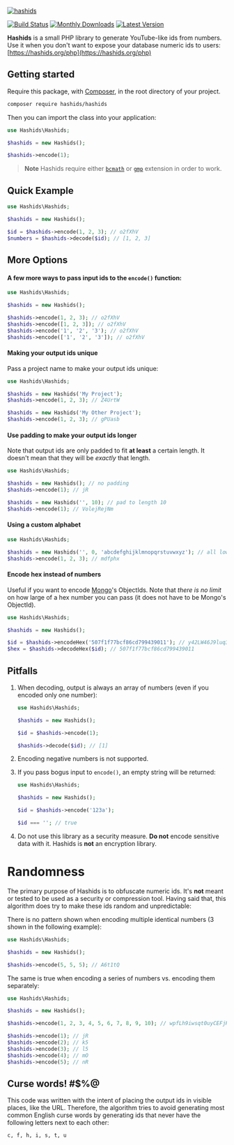 [![hashids](https://hashids.org/public/img/hashids.gif "Hashids")](https://hashids.org/)

[![Build Status](https://badgen.net/github/checks/vinkla/hashids?label=build&icon=github)](https://github.com/vinkla/hashids/actions)
[![Monthly Downloads](https://badgen.net/packagist/dm/hashids/hashids)](https://packagist.org/packages/hashids/hashids/stats)
[![Latest Version](https://badgen.net/packagist/v/hashids/hashids)](https://packagist.org/packages/hashids/hashids)

**Hashids** is a small PHP library to generate YouTube-like ids from numbers. Use it when you don't want to expose your database numeric ids to users: [https://hashids.org/php](https://hashids.org/php)

## Getting started

Require this package, with [Composer](https://getcomposer.org), in the root directory of your project.

```bash
composer require hashids/hashids
```

Then you can import the class into your application:

```php
use Hashids\Hashids;

$hashids = new Hashids();

$hashids->encode(1);
```

> **Note** 
> Hashids require either [`bcmath`](https://secure.php.net/manual/en/book.bc.php) or [`gmp`](https://secure.php.net/manual/en/book.gmp.php) extension in order to work.

## Quick Example

```php
use Hashids\Hashids;

$hashids = new Hashids();

$id = $hashids->encode(1, 2, 3); // o2fXhV
$numbers = $hashids->decode($id); // [1, 2, 3]
```

## More Options

#### A few more ways to pass input ids to the `encode()` function:

```php
use Hashids\Hashids;

$hashids = new Hashids();

$hashids->encode(1, 2, 3); // o2fXhV
$hashids->encode([1, 2, 3]); // o2fXhV
$hashids->encode('1', '2', '3'); // o2fXhV
$hashids->encode(['1', '2', '3']); // o2fXhV
```

#### Making your output ids unique

Pass a project name to make your output ids unique:

```php
use Hashids\Hashids;

$hashids = new Hashids('My Project');
$hashids->encode(1, 2, 3); // Z4UrtW

$hashids = new Hashids('My Other Project');
$hashids->encode(1, 2, 3); // gPUasb
```

#### Use padding to make your output ids longer

Note that output ids are only padded to fit **at least** a certain length. It doesn't mean that they will be *exactly* that length.

```php
use Hashids\Hashids;

$hashids = new Hashids(); // no padding
$hashids->encode(1); // jR

$hashids = new Hashids('', 10); // pad to length 10
$hashids->encode(1); // VolejRejNm
```

#### Using a custom alphabet

```php
use Hashids\Hashids;

$hashids = new Hashids('', 0, 'abcdefghijklmnopqrstuvwxyz'); // all lowercase
$hashids->encode(1, 2, 3); // mdfphx
```

#### Encode hex instead of numbers

Useful if you want to encode [Mongo](https://www.mongodb.com)'s ObjectIds. Note that *there is no limit* on how large of a hex number you can pass (it does not have to be Mongo's ObjectId).

```php
use Hashids\Hashids;

$hashids = new Hashids();

$id = $hashids->encodeHex('507f1f77bcf86cd799439011'); // y42LW46J9luq3Xq9XMly
$hex = $hashids->decodeHex($id); // 507f1f77bcf86cd799439011
```

## Pitfalls

1. When decoding, output is always an array of numbers (even if you encoded only one number):

	```php
	use Hashids\Hashids;

	$hashids = new Hashids();

	$id = $hashids->encode(1);

	$hashids->decode($id); // [1]
	```

2. Encoding negative numbers is not supported.
3. If you pass bogus input to `encode()`, an empty string will be returned:

	```php
	use Hashids\Hashids;

	$hashids = new Hashids();

	$id = $hashids->encode('123a');

	$id === ''; // true
	```

4. Do not use this library as a security measure. **Do not** encode sensitive data with it. Hashids is **not** an encryption library.

# Randomness

The primary purpose of Hashids is to obfuscate numeric ids. It's **not** meant or tested to be used as a security or compression tool. Having said that, this algorithm does try to make these ids random and unpredictable:

There is no pattern shown when encoding multiple identical numbers (3 shown in the following example):

```php
use Hashids\Hashids;

$hashids = new Hashids();

$hashids->encode(5, 5, 5); // A6t1tQ
```

The same is true when encoding a series of numbers vs. encoding them separately:

```php
use Hashids\Hashids;

$hashids = new Hashids();

$hashids->encode(1, 2, 3, 4, 5, 6, 7, 8, 9, 10); // wpfLh9iwsqt0uyCEFjHM

$hashids->encode(1); // jR
$hashids->encode(2); // k5
$hashids->encode(3); // l5
$hashids->encode(4); // mO
$hashids->encode(5); // nR
```

## Curse words! #$%@

This code was written with the intent of placing the output ids in visible places, like the URL. Therefore, the algorithm tries to avoid generating most common English curse words by generating ids that never have the following letters next to each other:

```
c, f, h, i, s, t, u
```
